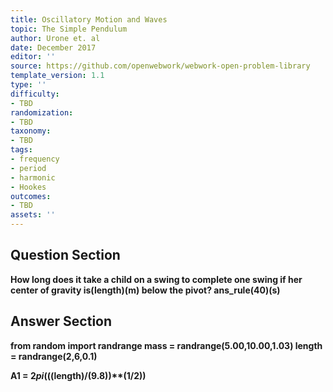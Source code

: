 ```yaml
---
title: Oscillatory Motion and Waves
topic: The Simple Pendulum
author: Urone et. al
date: December 2017
editor: ''
source: https://github.com/openwebwork/webwork-open-problem-library
template_version: 1.1
type: ''
difficulty:
- TBD
randomization:
- TBD
taxonomy:
- TBD
tags:
- frequency
- period
- harmonic
- Hookes
outcomes:
- TBD
assets: ''
---
```


## Question Section 

<b>
How long does it take a child on a swing to complete one swing if her center of gravity is(length)(m) below the pivot?
ans_rule(40)(s)



## Answer Section

from random import randrange
mass = randrange(5.00,10.00,1.03) 
length = randrange(2,6,0.1)

A1 = 2*pi*(((length)/(9.8))**(1/2))